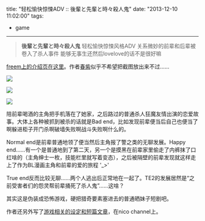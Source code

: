 title: "轻松愉快惊悚ADV :: 後輩と先輩と時々殺人鬼"
date: "2013-12-10 11:02:00"
tags:
- game
---
> **後輩と先輩と時々殺人鬼**
> 轻松愉快惊悚风格ADV
> 关系微妙的前辈和后辈被卷入了杀人事件
> 能够无事生还然后lovelove的话不是很好嘛

[freem上的介绍页在这里](http://www.freem.ne.jp/win/game/5913)。作者[春紫](http://harumurasaki.jimdo.com/)似乎不希望把截图放出来不过……

![](/assets/0055-01.png)

![](/assets/0055-02.png)

![](/assets/0055-03.png)

陪前辈喝酒的主角把手机落在了她家，之后路过的普通杀人狂魔友情出演的恋爱故事。大体上各种被抓到被杀的话就是Bad end，比如发现前辈便当后自己也便当了啊躲进柜子开门杀啊破墙失败啊战斗失败啊什么的。

Normal end是前辈普通地领了便当然后主角报了警之类的无聊发展。Happy end……有一个是普通地到了第二天，另一个是摸黑在前辈家里偷走了内裤抹了口红啥的（主角绅士一枚，技能栏里就写着变态），之后被隔壁的前辈发现就这样走上了作为BL漫画主角和前辈的爱的旅程 '\_>'

True end反而比较无聊……两个人逃出后正常地在一起了。TE2的发展居然是“之前受害者们的怨灵帮前辈捅死了杀人鬼”……这啥？

其实这是伪装成恐怖游戏，硬把猎奇要素塞进去的普通晒妹子短剧吧。

作者还另外写了[游戏相关的设定和短篇文章](http://harumurasaki.jimdo.com/%E7%9F%AD%E7%B7%A8-ss/)，在nico channel上。